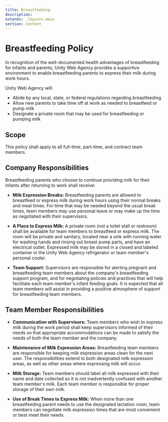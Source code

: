 ```yaml
---
title: Breastfeeding
description:
extends: _layouts.main
section: content
---
```


# Breastfeeding Policy

In recognition of the well-documented health advantages of breastfeeding for infants and parents, Unity Web Agency provides a supportive environment to enable breastfeeding parents to express their milk during work hours.

Unity Web Agency will:

- Abide by any local, state, or federal regulations regarding breastfeeding
- Allow new parents to take time off at work as needed to breastfeed or pump milk
- Designate a private room that may be used for breastfeeding or pumping milk

## Scope

This policy shall apply to all full-time, part-time, and contract team members.

## Company Responsibilities

Breastfeeding parents who choose to continue providing milk for their infants after returning to work shall receive:

- __Milk Expression Breaks:__ Breastfeeding parents are allowed to breastfeed or express milk during work hours using their normal breaks and meal times. For time that may be needed beyond the usual break times, team members may use personal leave or may make up the time as negotiated with their supervisors.

- __A Place to Express Milk:__ A private room (not a toilet stall or restroom) shall be available for team members to breastfeed or express milk. The room will be private and sanitary, located near a sink with running water for washing hands and rinsing out breast pump parts, and have an electrical outlet. Expressed milk may be stored in a closed and labeled container in the Unity Web Agency refrigerator or team member's personal cooler.

- __Team Support:__ Supervisors are responsible for alerting pregnant and breastfeeding team members about the company's breastfeeding support program, and for negotiating policies and practices that will help facilitate each team member's infant feeding goals. It is expected that all team members will assist in providing a positive atmosphere of support for breastfeeding team members.

## Team Member Responsibilities

- __Communication with Supervisors:__ Team members who wish to express milk during the work period shall keep supervisors informed of their needs so that appropriate accommodations can be made to satisfy the needs of both the team member and the company.

- __Maintenance of Milk Expression Areas:__ Breastfeeding team members are responsible for keeping milk expression areas clean for the next user. The responsibilities extend to both designated milk expression areas, as well as other areas where expressing milk will occur.

- __Milk Storage:__ Team members should label all milk expressed with their name and date collected so it is not inadvertently confused with another team member's milk. Each team member is responsible for proper storage of their own milk.

- __Use of Break Times to Express Milk:__ When more than one breastfeeding parent needs to use the designated lactation room, team members can negotiate milk expression times that are most convenient or best meet their needs.
